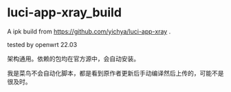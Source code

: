 # luci-app-xray_build


A ipk build from https://github.com/yichya/luci-app-xray .


tested by openwrt 22.03

架构通用。依赖的包均在官方源中，会自动安装。

我是菜鸟不会自动化脚本，都是看到原作者更新后手动编译然后上传的，可能不是很及时。
